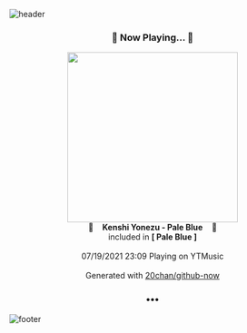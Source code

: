 ![header](https://capsule-render.vercel.app/api?type=wave&height=170&section=header&text=Hi.%20I'm%20SHIFT&fontColor=090707&fontAlignX=45&fontAlignY=65&fontSize=100)

<h3 align="center">🎵 Now Playing... 🎵</h3>
<p align="center">
  <a href="https://music.youtube.com/watch?v=CMw9cdV3arA">
    <img width="300" src="https://lh3.googleusercontent.com/bsIRjvDnnV1JyU66a0YwfbmLy0pwG-aTHGhzH0x0CQMz3AjDyBRvxsAcn95M633hZN2ClD7UnLAtSi-X">
  </a>
  <br>
  🎵&nbsp&nbsp&nbsp <b>Kenshi Yonezu - Pale Blue</b> &nbsp&nbsp&nbsp🎵
  <br>
  included in <b>[ Pale Blue ]</b>
  
  <br />
  <br />
  07/19/2021 23:09 Playing on YTMusic
  <br />
  <br />
  Generated with <a href="https://github.com/20chan/github-now">20chan/github-now</a>
</p>

<h3 align="center">•••</h3>

![footer](https://capsule-render.vercel.app/api?type=wave&height=150&section=footer)
